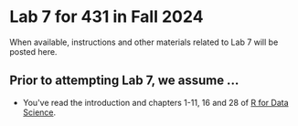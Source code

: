 # Lab 7 for 431 in Fall 2024

When available, instructions and other materials related to Lab 7 will be posted here.

## Prior to attempting Lab 7, we assume ...

- You've read the introduction and chapters 1-11, 16 and 28 of [R for Data Science](https://r4ds.hadley.nz/).

